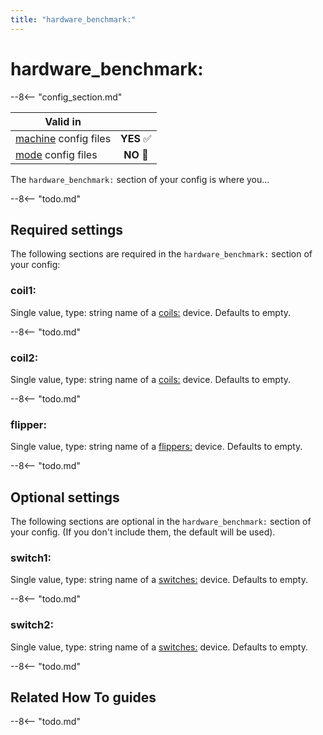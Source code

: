 ```yaml
---
title: "hardware_benchmark:"
---
```


# hardware_benchmark:


--8<-- "config_section.md"

| Valid in | |
|-----|:----:|
|[machine](instructions/machine_config.md) config files |**YES** :white_check_mark:|
|[mode](instructions/mode_config.md) config files|**NO** :no_entry_sign:|

The `hardware_benchmark:` section of your config is where you...

--8<-- "todo.md"

## Required settings

The following sections are required in the `hardware_benchmark:` section
of your config:

### coil1:

Single value, type: string name of a [coils:](coils.md) device. Defaults to empty.

--8<-- "todo.md"

### coil2:

Single value, type: string name of a [coils:](coils.md) device. Defaults to empty.

--8<-- "todo.md"

### flipper:

Single value, type: string name of a
[flippers:](flippers.md) device. Defaults to
empty.

--8<-- "todo.md"

## Optional settings

The following sections are optional in the `hardware_benchmark:` section
of your config. (If you don't include them, the default will be used).

### switch1:

Single value, type: string name of a
[switches:](switches.md) device. Defaults to
empty.

--8<-- "todo.md"

### switch2:

Single value, type: string name of a
[switches:](switches.md) device. Defaults to
empty.

--8<-- "todo.md"

## Related How To guides

--8<-- "todo.md"
